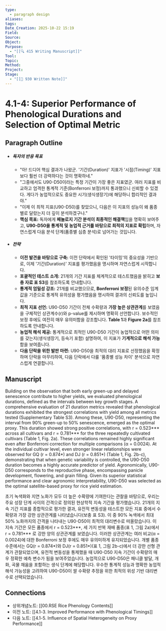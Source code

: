 ```yaml
---
type:
  - paragraph design
aliases:
tags:
Date_Creation: 2025-10-22 15:19
Field:
Source:
Object:
Purpose:
  - "[[🔍 415 Writing Manuscript]]"
Tool:
Topic:
Method:
Project:
Stage:
  - "[[📝 930 Written Note]]"
---
```

# 4.1-4: Superior Performance of Phenological Durations and Selection of Optimal Metric

## Paragraph Outline
- ##### 독자의 반응 목표
    - "아! 드디어 핵심 결과가 나왔군. '기간(Duration)' 지표가 '시점(Timing)' 지표보다 훨씬 더 강력하다는 것이 명확하네."
    - "그중에서도 U90-D50이라는 특정 기간이 가장 좋은 지표였군. 여러 지표를 비교하고 엄격한 통계적 기준(Bonferroni 보정)까지 통과했으니 신뢰할 수 있겠다. 게다가 농업적으로도 중요한 시기(생식생장기)에 해당하니 합리적인 결과야."
    - "이제 이 최적 지표(U90-D50)를 찾았으니, 다음은 이 지표의 성능이 왜 품종별로 달랐는지 더 깊이 분석하겠구나."
    - **핵심 목표:** 독자에게 **페놀로지 기간 분석이 최종적인 해결책**임을 명확히 보여주고, **U90-D50을 통계적 및 농업적 근거를 바탕으로 최적의 지표로 확립**하며, 자연스럽게 다음 분석 단계(품종별 심층 분석)로 넘어가는 것입니다.
- ##### 전략
    - **이전 발견을 바탕으로 구축:** 이전 단락에서 확인된 '타이밍'의 중요성을 기반으로, 이제 '기간(Duration)' 지표를 평가했음을 명시하며 자연스럽게 시작합니다.
    - **포괄적인 테스트 소개:** 21개의 기간 지표를 체계적으로 테스트했음을 밝히고 **보충 자료 표 S3**를 참조하도록 안내합니다.
    - **통계적 엄밀성 강조:** 21개를 비교했으므로, **Bonferroni 보정**된 유의수준 임계값을 기준으로 통계적 유의성을 평가했음을 명시하여 결과의 신뢰도를 높입니다.
    - **최적 지표 선언:** U90-D50 기간이 전체 수확량과 **가장 높은 상관관계**를 보였음을 구체적인 상관계수(r)와 p-value를 제시하며 명확히 선언합니다. 보수적인 보정 후에도 여전히 매우 유의미함을 강조합니다. **Table 1**과 **Figure 2a**를 참조하도록 안내합니다.
    - **농업적 해석 제공:** 통계적으로 최적인 U90-D50 기간이 농업적으로 어떤 의미를 갖는지(생식생장기, 등숙기 포함) 설명하여, 이 지표가 **기계적으로 해석 가능**함을 보여줍니다.
    - **다음 단락을 위한 발판 마련:** U90-D50을 최적의 대리 지표로 선정했음을 확정하며 단락을 마무리하여, 다음 단락에서 다룰 '품종별 성능 차이' 분석으로 자연스럽게 연결합니다.

## Manuscript

Building on the observation that both early green-up and delayed senescence contribute to higher yields, we evaluated phenological durations, defined as the intervals between key growth stages. A comprehensive evaluation of 21 duration metrics revealed that phenological durations exhibited the strongest correlations with yield among all metrics tested (Supplementary Table S3). Among these, U90-D50, representing the interval from 90% green-up to 50% senescence, emerged as the optimal proxy. This duration showed strong positive correlations, with r = 0.523*** across all cultivars and r = 0.781*** for the three repeatedly cultivated cultivars (Table 1, Fig. 2a). These correlations remained highly significant even after Bonferroni correction for multiple comparisons (α = 0.0024). At the individual cultivar level, even stronger linear relationships were observed for GQ (r = 0.874*) and DJ (r = 0.851*) (Table 1, Fig. 2b-c), demonstrating that when genetic variability is controlled, the U90-D50 duration becomes a highly accurate predictor of yield. Agronomically, U90-D50 corresponds to the reproductive phase, encompassing panicle development, flowering, and grain filling. Given its superior statistical performance and clear agronomic interpretability, U90-D50 was selected as the optimal satellite-based proxy for rice yield estimation.

초기 녹색화와 지연 노화가 모두 더 높은 수확량에 기여한다는 관찰을 바탕으로, 우리는 주요 성장 단계 사이의 간격으로 정의된 현상학적 지속 기간을 평가했습니다. 21개의 지속 기간 지표를 종합적으로 평가한 결과, 유전적 변동성을 테스트한 모든 지표 중에서 수확량과 가장 강한 상관관계를 나타냈습니다(보충 표 S3). 이 중 90% 녹색에서 최대 50% 노화까지의 간격을 나타내는 U90-D50이 최적의 대리변수로 떠올랐습니다. 이 지속 기간은 모든 품종에서 r = 0.523***, 세 가지 반복 재배 품종(표 1, 그림 2a)에서 r = 0.781*** 로 강한 양의 상관관계를 보였습니다. 이러한 상관관계는 여러 비교(α = 0.0024)에 대한 Bonferroni 보정 후에도 매우 유의미하게 유지되었습니다. 개별 품종 수준에서는 GQ(r = 0.874*)와 DJ(r = 0.851*)(표 1, 그림 2b-c)에서 더 강한 선형 관계가 관찰되었으며, 유전적 변동성을 통제했을 때 U90-D50 지속 기간이 수확량의 매우 정확한 예측 변수가 됨을 보여주었습니다. 농업적으로 U90-D50은 패니클 발달, 개화, 곡물 채움을 포함하는 생식 단계에 해당합니다. 우수한 통계적 성능과 명확한 농업적 해석 가능성을 고려하여 U90-D50이 쌀 수확량 추정을 위한 최적의 위성 기반 대리변수로 선택되었습니다.

## Connections
- 상위개념노트: [[00.RSE Rice Phenology Contents]]
- 이전 노트: [[4.1-3. Improved Performance with Phenological Timings]]
- 다음 노트: [[4.1-5. Influence of Spatial Heterogeneity on Proxy Performance]]